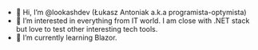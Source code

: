 - 👋 Hi, I’m @lookashdev (Łukasz Antoniak a.k.a programista-optymista)
- 👀 I’m interested in everything from IT world. I am close with .NET stack but love to test other interesting tech tools.
- 🌱 I’m currently learning Blazor.

<!---
lookashdev/lookashdev is a ✨ special ✨ repository because its `README.md` (this file) appears on your GitHub profile.
You can click the Preview link to take a look at your changes.
--->
